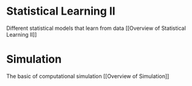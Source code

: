 # Statistical Learning II
Different statistical models that learn from data
[[Overview of Statistical Learning II]]

# Simulation
The basic of computational simulation
[[Overview of Simulation]]
